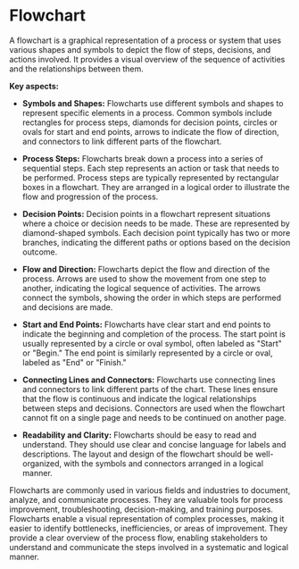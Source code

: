# Flowchart

A flowchart is a graphical representation of a process or system that uses various shapes and symbols to depict the flow of steps, decisions, and actions involved. It provides a visual overview of the sequence of activities and the relationships between them.

**Key aspects:**

* **Symbols and Shapes:** Flowcharts use different symbols and shapes to represent specific elements in a process. Common symbols include rectangles for process steps, diamonds for decision points, circles or ovals for start and end points, arrows to indicate the flow of direction, and connectors to link different parts of the flowchart.

* **Process Steps:** Flowcharts break down a process into a series of sequential steps. Each step represents an action or task that needs to be performed. Process steps are typically represented by rectangular boxes in a flowchart. They are arranged in a logical order to illustrate the flow and progression of the process.

* **Decision Points:** Decision points in a flowchart represent situations where a choice or decision needs to be made. These are represented by diamond-shaped symbols. Each decision point typically has two or more branches, indicating the different paths or options based on the decision outcome.

* **Flow and Direction:** Flowcharts depict the flow and direction of the process. Arrows are used to show the movement from one step to another, indicating the logical sequence of activities. The arrows connect the symbols, showing the order in which steps are performed and decisions are made.

* **Start and End Points:** Flowcharts have clear start and end points to indicate the beginning and completion of the process. The start point is usually represented by a circle or oval symbol, often labeled as "Start" or "Begin." The end point is similarly represented by a circle or oval, labeled as "End" or "Finish."

* **Connecting Lines and Connectors:** Flowcharts use connecting lines and connectors to link different parts of the chart. These lines ensure that the flow is continuous and indicate the logical relationships between steps and decisions. Connectors are used when the flowchart cannot fit on a single page and needs to be continued on another page.

* **Readability and Clarity:** Flowcharts should be easy to read and understand. They should use clear and concise language for labels and descriptions. The layout and design of the flowchart should be well-organized, with the symbols and connectors arranged in a logical manner.

Flowcharts are commonly used in various fields and industries to document, analyze, and communicate processes. They are valuable tools for process improvement, troubleshooting, decision-making, and training purposes. Flowcharts enable a visual representation of complex processes, making it easier to identify bottlenecks, inefficiencies, or areas of improvement. They provide a clear overview of the process flow, enabling stakeholders to understand and communicate the steps involved in a systematic and logical manner.